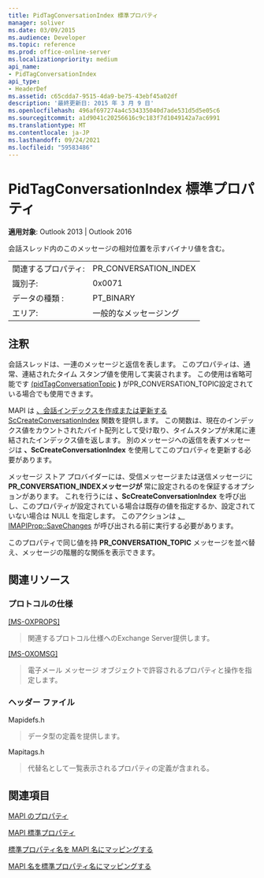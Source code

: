 ```yaml
---
title: PidTagConversationIndex 標準プロパティ
manager: soliver
ms.date: 03/09/2015
ms.audience: Developer
ms.topic: reference
ms.prod: office-online-server
ms.localizationpriority: medium
api_name:
- PidTagConversationIndex
api_type:
- HeaderDef
ms.assetid: c65cdda7-9515-4da9-be75-43ebf45a02df
description: '最終更新日: 2015 年 3 月 9 日'
ms.openlocfilehash: 496af697274a4c534335040d7ade531d5d5e05c6
ms.sourcegitcommit: a1d9041c20256616c9c183f7d1049142a7ac6991
ms.translationtype: MT
ms.contentlocale: ja-JP
ms.lasthandoff: 09/24/2021
ms.locfileid: "59583486"
---
```

# <a name="pidtagconversationindex-canonical-property"></a>PidTagConversationIndex 標準プロパティ

  
  
**適用対象**: Outlook 2013 | Outlook 2016 
  
会話スレッド内のこのメッセージの相対位置を示すバイナリ値を含む。 
  
|||
|:-----|:-----|
|関連するプロパティ:  <br/> |PR_CONVERSATION_INDEX  <br/> |
|識別子:  <br/> |0x0071  <br/> |
|データの種類 :   <br/> |PT_BINARY  <br/> |
|エリア:  <br/> |一般的なメッセージング  <br/> |
   
## <a name="remarks"></a>注釈

会話スレッドは、一連のメッセージと返信を表します。 このプロパティは、通常、連結されたタイム スタンプ値を使用して実装されます。 この使用は省略可能です [(pidTagConversationTopic](pidtagconversationtopic-canonical-property.md) **)** がPR_CONVERSATION_TOPIC設定されている場合でも使用できます。 
  
MAPI は [、会話インデックスを作成または更新する ScCreateConversationIndex](sccreateconversationindex.md) 関数を提供します。 この関数は、現在のインデックス値をカウントされたバイト配列として受け取り、タイムスタンプが末尾に連結されたインデックス値を返します。 別のメッセージへの返信を表すメッセージは **、ScCreateConversationIndex** を使用してこのプロパティを更新する必要があります。 
  
メッセージ ストア プロバイダーには、受信メッセージまたは送信メッセージに **PR_CONVERSATION_INDEXメッセージが** 常に設定されるのを保証するオプションがあります。 これを行うには **、ScCreateConversationIndex** を呼び出し、このプロパティが設定されている場合は既存の値を指定するか、設定されていない場合は NULL を指定します。 このアクションは [、IMAPIProp::SaveChanges](imapiprop-savechanges.md) が呼び出される前に実行する必要があります。 
  
このプロパティで同じ値を持 **PR_CONVERSATION_TOPIC** メッセージを並べ替え、メッセージの階層的な関係を表示できます。 
  
## <a name="related-resources"></a>関連リソース

### <a name="protocol-specifications"></a>プロトコルの仕様

[[MS-OXPROPS]](https://msdn.microsoft.com/library/f6ab1613-aefe-447d-a49c-18217230b148%28Office.15%29.aspx)
  
> 関連するプロトコル仕様へのExchange Server提供します。
    
[[MS-OXOMSG]](https://msdn.microsoft.com/library/daa9120f-f325-4afb-a738-28f91049ab3c%28Office.15%29.aspx)
  
> 電子メール メッセージ オブジェクトで許容されるプロパティと操作を指定します。
    
### <a name="header-files"></a>ヘッダー ファイル

Mapidefs.h
  
> データ型の定義を提供します。
    
Mapitags.h
  
> 代替名として一覧表示されるプロパティの定義が含まれる。
    
## <a name="see-also"></a>関連項目



[MAPI のプロパティ](mapi-properties.md)
  
[MAPI 標準プロパティ](mapi-canonical-properties.md)
  
[標準プロパティ名を MAPI 名にマッピングする](mapping-canonical-property-names-to-mapi-names.md)
  
[MAPI 名を標準プロパティ名にマッピングする](mapping-mapi-names-to-canonical-property-names.md)

